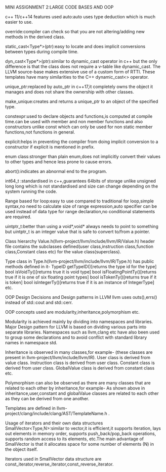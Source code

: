 MINI ASSIGNMENT 2:LARGE CODE BASES AND OOP

c++ 11/c++14 features used
auto:auto uses type deduction which is much easier to use.

override:compiler can check so that you are not altering/adding new methods in the derived class.

static_cast<Type*>(ptr):easy to locate and does implicit conversions between types during compile time.

dyn_cast<Type*>(ptr):similar to dynamic_cast operator in c++ but the only difference is that the class does not require a v-table like dynamic_cast.
The LLVM source-base makes extensive use of a custom form of RTTI. These templates have many similarities to the C++ dynamic_cast<> operator.

unique_ptr:replaced by auto_ptr in c++17,it completely owns the object it manages and does not share the ownership with other classes.

make_unique:creates and returns a unique_ptr to an object of the specified type.

constexpr:used to declare objects and functions,is computed at compile time.can be used with member and non member functions and also constructors unlike const which can only be used for non static member functions,not functions in general.

explicit:helps in preventing the compiler from doing implicit conversion to a constructor if explicit is mentioned in prefix.

enum class:stronger than plain enum,does not implicitly convert their values to other types and hence less prone to cause errors.

abort():indicates an abnormal end to the program.

int64_t :standardised in c++,guarantees 64bits of storage unlike unsigned long long which is not standardised and size can change depending on the system running the code.

Range based for loop:easy to use compared to traditional for loop,simple syntax,no need to calculate size of range expression,auto specifier can be used instead of data type for range declaration,no conditional statements are required.

uintptr_t:better than using a void*,void* always needs to point to something but uintptr_t is an integer value that is safe to convert to/from a pointer.

Class hierarchy
Value.h(llvm-project/llvm/include/llvm/IR/Value.h) header file contains the subclasses defined(user class,instruction class,function class,Constant class etc) for the value class(superclass).

Type class in Type.h(llvm-project/llvm/include/llvm/IR/Type.h) has public methods defined in it-
TypeID getTypeID()[returns the type id for the type]
bool isVoidTy()[returns true it is void type]
bool isFloatingPointTy()[returns true if it is one of six floating point types]
bool isTokenTy()[returns true if it is token]
bool isIntegerTy()[returns true if it is an instance of IntegerType] etc.

OOP Design Decisions and Design patterns in LLVM
llvm uses outs(),errs() instead of std::cout and std::cerr.

OOP concepts used are modularity,inheritance,polymorphism etc.

Modularity is achieved mainly by dividing into namespaces and libraries.
Major Design pattern for LLVM is based on dividing various parts into separate libraries.
Namespaces such as llvm,clang etc have also been used to group some declarations and to avoid conflict with standard library names in namespace std. 

Inheritance is observed in many classes,for example-
(these classes are present in llvm-project/llvm/include/llvm/IR).
User class is derived from value class.
Instruction class is derived from user class.
Constant class is derived from user class.
GlobalValue class is derived from constant class etc.

Polymorphism can also be observed as there are many classes that are related to each other by inheritance,for example-
As shown above in inheritance,user,constant and globalValue classes are related to each other as they can be derived from one another.

Templates are defined in llvm-project/clang/include/clang/AST/TemplateName.h .

Usage of iterators and their own data structures
SmallVector<Type,N>:similar to vector<type>,it is efficient,it supports iteration, lays out elements in memory order, supports push_back/pop_back operations, supports random access to its elements, etc.The main advantage of SmallVector is that it allocates space for some number of elements (N) in the object itself. 

Iterators used in SmallVector data structure are const_iterator,reverse_iterator,const_reverse_iterator.